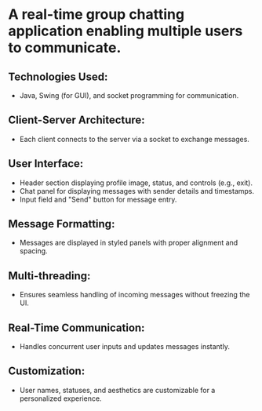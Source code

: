 # A real-time group chatting application enabling multiple users to communicate.

## Technologies Used: 
- Java, Swing (for GUI), and socket programming for communication.

## Client-Server Architecture: 
- Each client connects to the server via a socket to exchange messages.

## User Interface:
- Header section displaying profile image, status, and controls (e.g., exit).
- Chat panel for displaying messages with sender details and timestamps.
- Input field and "Send" button for message entry.

## Message Formatting: 
- Messages are displayed in styled panels with proper alignment and spacing.

## Multi-threading: 
- Ensures seamless handling of incoming messages without freezing the UI.

## Real-Time Communication: 
- Handles concurrent user inputs and updates messages instantly.

## Customization: 
- User names, statuses, and aesthetics are customizable for a personalized experience.






